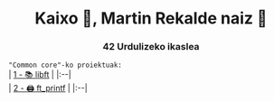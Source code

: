 <h1 align="center">Kaixo 👋, Martin Rekalde naiz 🦆</h1>
<h3 align="center">42 Urdulizeko ikaslea</h3>

`"Common core"-ko proiektuak:`
<br>
| [1 - 📚 libft](https://github.com/MartinRekalde/Libft) |
|:--|
<br>
| [2 - 🖨 ft_printf](https://github.com/MartinRekalde/ft_printf) |
|:--|

